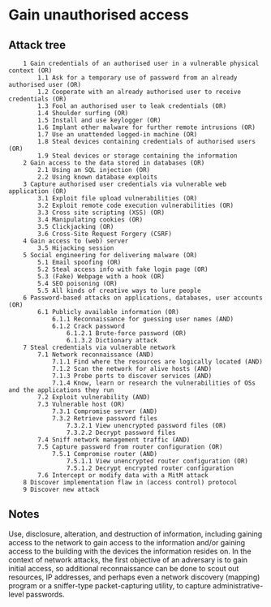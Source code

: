 # Gain unauthorised access

## Attack tree

```text
    1 Gain credentials of an authorised user in a vulnerable physical context (OR)
        1.1 Ask for a temporary use of password from an already authorised user (OR)
        1.2 Cooperate with an already authorised user to receive credentials (OR)
        1.3 Fool an authorised user to leak credentials (OR)
        1.4 Shoulder surfing (OR)
        1.5 Install and use keylogger (OR)
        1.6 Implant other malware for further remote intrusions (OR)
        1.7 Use an unattended logged-in machine (OR)
        1.8 Steal devices containing credentials of authorised users (OR)
        1.9 Steal devices or storage containing the information
    2 Gain access to the data stored in databases (OR)
        2.1 Using an SQL injection (OR)
        2.2 Using known database exploits
    3 Capture authorised user credentials via vulnerable web application (OR)
        3.1 Exploit file upload vulnerabilities (OR)
        3.2 Exploit remote code execution vulnerabilities (OR)
        3.3 Cross site scripting (XSS) (OR)
        3.4 Manipulating cookies (OR)
        3.5 Clickjacking (OR)
        3.6 Cross-Site Request Forgery (CSRF) 
    4 Gain access to (web) server
        3.5 Hijacking session 
    5 Social engineering for delivering malware (OR)
        5.1 Email spoofing (OR)
        5.2 Steal access info with fake login page (OR)
        5.3 (Fake) Webpage with a hook (OR)
        5.4 SEO poisoning (OR)
        5.5 All kinds of creative ways to lure people 
    6 Password-based attacks on applications, databases, user accounts (OR)
        6.1 Publicly available information (OR)
            6.1.1 Reconnaissance for guessing user names (AND)
            6.1.2 Crack password
                6.1.2.1 Brute-force password (OR)
                6.1.3.2 Dictionary attack
    7 Steal credentials via vulnerable network
        7.1 Network reconnaissance (AND)
            7.1.1 Find where the resources are logically located (AND)
            7.1.2 Scan the network for alive hosts (AND)
            7.1.3 Probe ports to discover services (AND)
            7.1.4 Know, learn or research the vulnerabilities of OSs and the applications they run
        7.2 Exploit vulnerability (AND)
        7.3 Vulnerable host (OR)
            7.3.1 Compromise server (AND)
            7.3.2 Retrieve password files
                7.3.2.1 View unencrypted password files (OR)
                7.3.2.2 Decrypt password files
        7.4 Sniff network management traffic (AND)
        7.5 Capture password from router configuration (OR)
            7.5.1 Compromise router (AND)
                7.5.1.1 View unencrypted router configuration (OR)
                7.5.1.2 Decrypt encrypted router configuration
        7.6 Intercept or modify data with a MitM attack
    8 Discover implementation flaw in (access control) protocol
    9 Discover new attack 
```

## Notes

Use, disclosure, alteration, and destruction of information, including gaining access to the network to gain access to the information and/or gaining access to the building with the devices the information resides on. In the context of network attacks, the first objective of an adversary is to gain initial access, so additional reconnaissance can be done to scout out resources, IP addresses, and perhaps even a network discovery (mapping) program or a sniffer-type packet-capturing utility, to capture administrative-level passwords.
